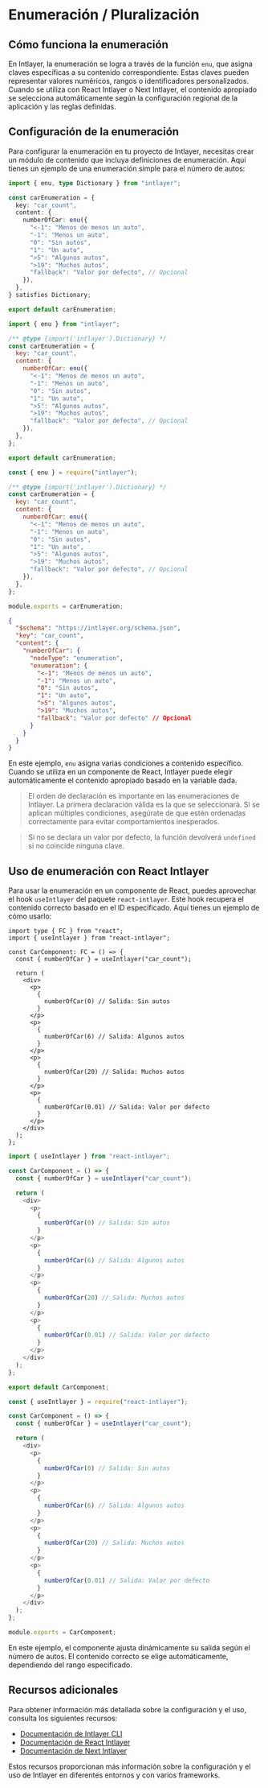# Enumeración / Pluralización

## Cómo funciona la enumeración

En Intlayer, la enumeración se logra a través de la función `enu`, que asigna claves específicas a su contenido correspondiente. Estas claves pueden representar valores numéricos, rangos o identificadores personalizados. Cuando se utiliza con React Intlayer o Next Intlayer, el contenido apropiado se selecciona automáticamente según la configuración regional de la aplicación y las reglas definidas.

## Configuración de la enumeración

Para configurar la enumeración en tu proyecto de Intlayer, necesitas crear un módulo de contenido que incluya definiciones de enumeración. Aquí tienes un ejemplo de una enumeración simple para el número de autos:

```typescript fileName="**/*.content.ts" contentDeclarationFormat="typescript"
import { enu, type Dictionary } from "intlayer";

const carEnumeration = {
  key: "car_count",
  content: {
    numberOfCar: enu({
      "<-1": "Menos de menos un auto",
      "-1": "Menos un auto",
      "0": "Sin autos",
      "1": "Un auto",
      ">5": "Algunos autos",
      ">19": "Muchos autos",
      "fallback": "Valor por defecto", // Opcional
    }),
  },
} satisfies Dictionary;

export default carEnumeration;
```

```javascript fileName="**/*.content.mjs" contentDeclarationFormat="esm"
import { enu } from "intlayer";

/** @type {import('intlayer').Dictionary} */
const carEnumeration = {
  key: "car_count",
  content: {
    numberOfCar: enu({
      "<-1": "Menos de menos un auto",
      "-1": "Menos un auto",
      "0": "Sin autos",
      "1": "Un auto",
      ">5": "Algunos autos",
      ">19": "Muchos autos",
      "fallback": "Valor por defecto", // Opcional
    }),
  },
};

export default carEnumeration;
```

```javascript fileName="**/*.content.cjs" contentDeclarationFormat="commonjs"
const { enu } = require("intlayer");

/** @type {import('intlayer').Dictionary} */
const carEnumeration = {
  key: "car_count",
  content: {
    numberOfCar: enu({
      "<-1": "Menos de menos un auto",
      "-1": "Menos un auto",
      "0": "Sin autos",
      "1": "Un auto",
      ">5": "Algunos autos",
      ">19": "Muchos autos",
      "fallback": "Valor por defecto", // Opcional
    }),
  },
};

module.exports = carEnumeration;
```

```json fileName="**/*.content.json" contentDeclarationFormat="json"
{
  "$schema": "https://intlayer.org/schema.json",
  "key": "car_count",
  "content": {
    "numberOfCar": {
      "nodeType": "enumeration",
      "enumeration": {
        "<-1": "Menos de menos un auto",
        "-1": "Menos un auto",
        "0": "Sin autos",
        "1": "Un auto",
        ">5": "Algunos autos",
        ">19": "Muchos autos",
        "fallback": "Valor por defecto" // Opcional
      }
    }
  }
}
```

En este ejemplo, `enu` asigna varias condiciones a contenido específico. Cuando se utiliza en un componente de React, Intlayer puede elegir automáticamente el contenido apropiado basado en la variable dada.

> El orden de declaración es importante en las enumeraciones de Intlayer. La primera declaración válida es la que se seleccionará. Si se aplican múltiples condiciones, asegúrate de que estén ordenadas correctamente para evitar comportamientos inesperados.

> Si no se declara un valor por defecto, la función devolverá `undefined` si no coincide ninguna clave.

## Uso de enumeración con React Intlayer

Para usar la enumeración en un componente de React, puedes aprovechar el hook `useIntlayer` del paquete `react-intlayer`. Este hook recupera el contenido correcto basado en el ID especificado. Aquí tienes un ejemplo de cómo usarlo:

```tsx fileName="**/*.tsx" codeFormat="typescript"
import type { FC } from "react";
import { useIntlayer } from "react-intlayer";

const CarComponent: FC = () => {
  const { numberOfCar } = useIntlayer("car_count");

  return (
    <div>
      <p>
        {
          numberOfCar(0) // Salida: Sin autos
        }
      </p>
      <p>
        {
          numberOfCar(6) // Salida: Algunos autos
        }
      </p>
      <p>
        {
          numberOfCar(20) // Salida: Muchos autos
        }
      </p>
      <p>
        {
          numberOfCar(0.01) // Salida: Valor por defecto
        }
      </p>
    </div>
  );
};
```

```javascript fileName="**/*.mjx" codeFormat="esm"
import { useIntlayer } from "react-intlayer";

const CarComponent = () => {
  const { numberOfCar } = useIntlayer("car_count");

  return (
    <div>
      <p>
        {
          numberOfCar(0) // Salida: Sin autos
        }
      </p>
      <p>
        {
          numberOfCar(6) // Salida: Algunos autos
        }
      </p>
      <p>
        {
          numberOfCar(20) // Salida: Muchos autos
        }
      </p>
      <p>
        {
          numberOfCar(0.01) // Salida: Valor por defecto
        }
      </p>
    </div>
  );
};

export default CarComponent;
```

```javascript fileName="**/*.cjs" codeFormat="commonjs"
const { useIntlayer } = require("react-intlayer");

const CarComponent = () => {
  const { numberOfCar } = useIntlayer("car_count");

  return (
    <div>
      <p>
        {
          numberOfCar(0) // Salida: Sin autos
        }
      </p>
      <p>
        {
          numberOfCar(6) // Salida: Algunos autos
        }
      </p>
      <p>
        {
          numberOfCar(20) // Salida: Muchos autos
        }
      </p>
      <p>
        {
          numberOfCar(0.01) // Salida: Valor por defecto
        }
      </p>
    </div>
  );
};

module.exports = CarComponent;
```

En este ejemplo, el componente ajusta dinámicamente su salida según el número de autos. El contenido correcto se elige automáticamente, dependiendo del rango especificado.

## Recursos adicionales

Para obtener información más detallada sobre la configuración y el uso, consulta los siguientes recursos:

- [Documentación de Intlayer CLI](https://github.com/aymericzip/intlayer/blob/main/docs/es/intlayer_cli.md)
- [Documentación de React Intlayer](https://github.com/aymericzip/intlayer/blob/main/docs/es/intlayer_with_create_react_app.md)
- [Documentación de Next Intlayer](https://github.com/aymericzip/intlayer/blob/main/docs/es/intlayer_with_nextjs_15.md)

Estos recursos proporcionan más información sobre la configuración y el uso de Intlayer en diferentes entornos y con varios frameworks.
